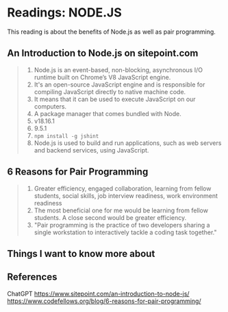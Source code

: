 # Readings: NODE.JS
This reading is about the benefits of Node.js as well as pair programming.
## An Introduction to Node.js on sitepoint.com
>  1. Node.js is an event-based, non-blocking, asynchronous I/O runtime built on Chrome’s V8 JavaScript engine.
>  2. It's an open-source JavaScript engine and is responsible for compiling JavaScript directly to native machine code.
>  3. It means that it can be used to execute JavaScript on our computers.
>  4. A package manager that comes bundled with Node.
>  5. v18.16.1
>  6. 9.5.1
>  7. `npm install -g jshint`
>  8. Node.js is used to build and run applications, such as web servers and backend services, using JavaScript. 

## 6 Reasons for Pair Programming
>  1. Greater efficiency, engaged collaboration, learning from fellow students, social skills, job interview readiness, work environment readiness
>  2. The most beneficial one for me would be learning from fellow students. A close second would be greater efficiency.
>  3. "Pair programming is the practice of two developers sharing a single workstation to interactively tackle a coding task together."

## Things I want to know more about

## References
ChatGPT
https://www.sitepoint.com/an-introduction-to-node-js/
https://www.codefellows.org/blog/6-reasons-for-pair-programming/
